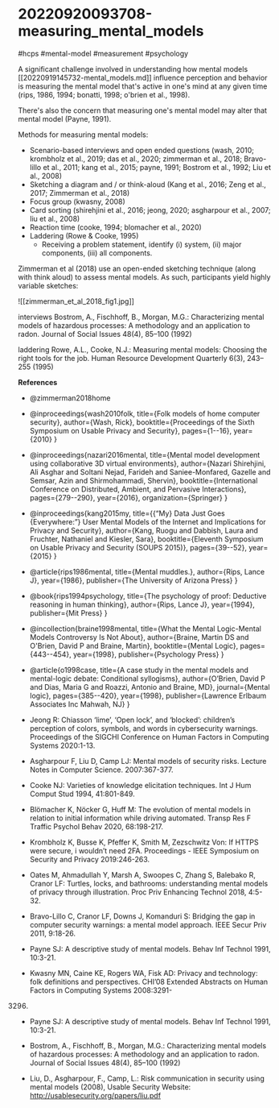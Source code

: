# 20220920093708-measuring_mental_models

#hcps #mental-model #measurement #psychology

A significant challenge involved in understanding how mental models
[[20220919145732-mental_models.md]] influence perception and behavior is
measuring the mental model that's active in one's mind at any given time (rips,
1986, 1994; bonatti, 1998; o'brien et al., 1998).

There's also the concern that measuring one's mental model may alter that
mental model (Payne, 1991).

Methods for measuring mental models:

* Scenario-based interviews and open ended questions (wash, 2010; krombholz et al., 2019; das et al., 2020; zimmerman et al., 2018; Bravo-lillo et al., 2011; kang et al., 2015; payne, 1991; Bostrom et al., 1992; Liu et al., 2008)
* Sketching a diagram and / or think-aloud (Kang et al., 2016; Zeng et al., 2017;
	Zimmerman et al., 2018)
* Focus group (kwasny, 2008)
* Card sorting (shirehjini et al., 2016; jeong, 2020; asgharpour et al., 2007; liu et al., 2008)
* Reaction time (cooke, 1994; blomacher et al., 2020)
* Laddering (Rowe & Cooke, 1995)
	* Receiving a problem statement, identify (i) system, (ii) major components, (iii) all components.

Zimmerman et al (2018) use an open-ended sketching technique (along with think aloud) to
assess mental models. As such, participants yield highly variable sketches:

![[zimmerman_et_al_2018_fig1.jpg]]

interviews
	 Bostrom, A., Fischhoff, B., Morgan, M.G.: Characterizing mental
	 models of hazardous processes: A methodology and an application to
	 radon. Journal of Social Issues 48(4), 85–100 (1992)

laddering
	Rowe, A.L., Cooke, N.J.: Measuring mental models: Choosing the right
	tools for the job. Human Resource Development Quarterly 6(3), 243–255
	(1995)



**References**

* @zimmerman2018home

* @inproceedings{wash2010folk,
  title={Folk models of home computer security},
  author={Wash, Rick},
  booktitle={Proceedings of the Sixth Symposium on Usable Privacy and Security},
  pages={1--16},
  year={2010}
}

* @inproceedings{nazari2016mental,
  title={Mental model development using collaborative 3D virtual environments},
  author={Nazari Shirehjini, Ali Asghar and Soltani Nejad, Farideh and Saniee-Monfared, Gazelle and Semsar, Azin and Shirmohammadi, Shervin},
  booktitle={International Conference on Distributed, Ambient, and Pervasive Interactions},
  pages={279--290},
  year={2016},
  organization={Springer}
}

* @inproceedings{kang2015my,
  title={$\{$“My$\}$ Data Just Goes $\{$Everywhere:”$\}$ User Mental Models of the Internet and Implications for Privacy and Security},
  author={Kang, Ruogu and Dabbish, Laura and Fruchter, Nathaniel and Kiesler, Sara},
  booktitle={Eleventh Symposium on Usable Privacy and Security (SOUPS 2015)},
  pages={39--52},
  year={2015}
}

* @article{rips1986mental,
  title={Mental muddles.},
  author={Rips, Lance J},
  year={1986},
  publisher={The University of Arizona Press}
}

* @book{rips1994psychology,
  title={The psychology of proof: Deductive reasoning in human thinking},
  author={Rips, Lance J},
  year={1994},
  publisher={Mit Press}
}

* @incollection{braine1998mental,
  title={What the Mental Logic-Mental Models Controversy Is Not About},
  author={Braine, Martin DS and O'Brien, David P and Braine, Martin},
  booktitle={Mental Logic},
  pages={443--454},
  year={1998},
  publisher={Psychology Press}
}

* @article{o1998case,
  title={A case study in the mental models and mental-logic debate: Conditional syllogisms},
  author={O’Brien, David P and Dias, Maria G and Roazzi, Antonio and Braine, MD},
  journal={Mental logic},
  pages={385--420},
  year={1998},
  publisher={Lawrence Erlbaum Associates Inc Mahwah, NJ}
}

 * Jeong R: Chiasson ‘lime’, ‘Open lock’, and ‘blocked’: children’s
 perception of colors, symbols, and words in cybersecurity
warnings. Proceedings of the SIGCHI Conference on Human
Factors in Computing Systems 2020:1-13.

* Asgharpour F, Liu D, Camp LJ: Mental models of security risks.
Lecture Notes in Computer Science. 2007:367-377.

* Cooke NJ: Varieties of knowledge elicitation techniques. Int J
Hum Comput Stud 1994, 41:801-849.

* Blömacher K, Nöcker G, Huff M: The evolution of mental models
in relation to initial information while driving automated.
Transp Res F Traffic Psychol Behav 2020, 68:198-217.

* Krombholz K, Busse K, Pfeffer K, Smith M, Zezschwitz Von: If
 HTTPS were secure, i wouldn’t need 2FA. Proceedings - IEEE
Symposium on Security and Privacy 2019:246-263.

*  Oates M, Ahmadullah Y, Marsh A, Swoopes C, Zhang S,
 Balebako R, Cranor LF: Turtles, locks, and bathrooms:
understanding mental models of privacy through illustration.
Proc Priv Enhancing Technol 2018, 4:5-32.

* Bravo-Lillo C, Cranor LF, Downs J, Komanduri S: Bridging the
gap in computer security warnings: a mental model approach.
IEEE Secur Priv 2011, 9:18-26.

* Payne SJ: A descriptive study of mental models. Behav Inf
Technol 1991, 10:3-21. 

* Kwasny MN, Caine KE, Rogers WA, Fisk AD: Privacy and
technology: folk definitions and perspectives. CHI’08 Extended
Abstracts on Human Factors in Computing Systems 2008:3291-
3296.

*  Payne SJ: A descriptive study of mental models. Behav Inf Technol 1991,
  10:3-21.

* Bostrom, A., Fischhoff, B., Morgan, M.G.: Characterizing mental
 models of hazardous processes: A methodology and an application to
 radon. Journal of Social Issues 48(4), 85–100 (1992)

* Liu, D., Asgharpour, F., Camp, L.: Risk communication in security using
mental models (2008), Usable Security Website:
http://usablesecurity.org/papers/liu.pdf
